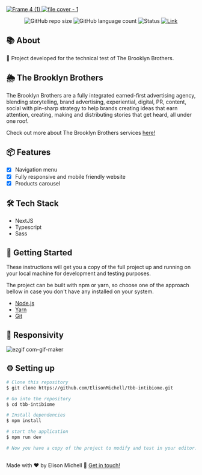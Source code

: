 <a href="https://tbb-intibiome-elisonmichell.vercel.app">

  ![Frame 4 (1)](https://user-images.githubusercontent.com/97061419/215351906-fb3df697-6dc9-4a8e-95d1-5729bf22d54e.png)
  ![file cover - 1](https://user-images.githubusercontent.com/97061419/215351911-b06595db-9dea-4fa6-bdb9-455ad07e99e6.png)
</a>

<div align="center">
  <img alt="GitHub repo size" src="https://img.shields.io/github/repo-size/ElisonMichell/tbb-intibiome?color=389CD6&style=for-the-badge" />
  <img alt="GitHub language count" src="https://img.shields.io/github/languages/count/ElisonMichell/tbb-intibiome?color=389CD6&style=for-the-badge" />
  <img alt="Status" src="https://img.shields.io/static/v1?label=Status&message=Complete&color=EE6381&style=for-the-badge" />
  <a href="https://tbb-intibiome-elisonmichell.vercel.app">
    <img alt="Link" src="https://img.shields.io/static/v1?label=Access Page&message=Link&color=309D5F&style=for-the-badge" />
  </a>
</div>

## 📚 About

<p> 📌 Project developed for the technical test of The Brooklyn Brothers. </p>

## 🌦 The Brooklyn Brothers

  The Brooklyn Brothers are a fully integrated earned-first advertising agency, 
  blending storytelling, brand advertising, experiential, digital, PR, content, social 
  with pin-sharp strategy to help brands creating ideas that earn attention, 
  creating, making and distributing stories that get heard, all under one roof.

  
  Check out more about The Brooklyn Brothers services <a href="https://www.thebrooklynbrothers.com">here!</a>

## 📦 Features

- [x] Navigation menu
- [x] Fully responsive and mobile friendly website
- [x] Products carousel

## 🛠 Tech Stack

- NextJS
- Typescript
- Sass

## 🚀 Getting Started

<p>These instructions will get you a copy of the full project up and running on your local machine for development and testing purposes.</p>
<p>The project can be built with npm or yarn, so choose one of the approach bellow in case you don't have any installed on your system.</p>

- <a href="https://nodejs.org/en/download/">Node.js</a>
- <a href="https://classic.yarnpkg.com/lang/en/docs/install/#windows-stable">Yarn</a>
- <a href="https://git-scm.com/downloads">Git</a>

## 📱 Responsivity

![ezgif com-gif-maker](https://user-images.githubusercontent.com/97061419/215354238-f0d452fc-5dfe-43b0-b6fa-34e25cb79915.gif)

## ⚙️ Setting up

```bash
# Clone this repository
$ git clone https://github.com/ElisonMichell/tbb-intibiome.git

# Go into the repository
$ cd tbb-intibiome

# Install dependencies
$ npm install

# start the application
$ npm run dev

# Now you have a copy of the project to modify and test in your editor.
```

##

Made with ♥ by Elison Michell 👋 <a href="https://www.linkedin.com/in/dev-elison-michell/">Get in touch!</a>
